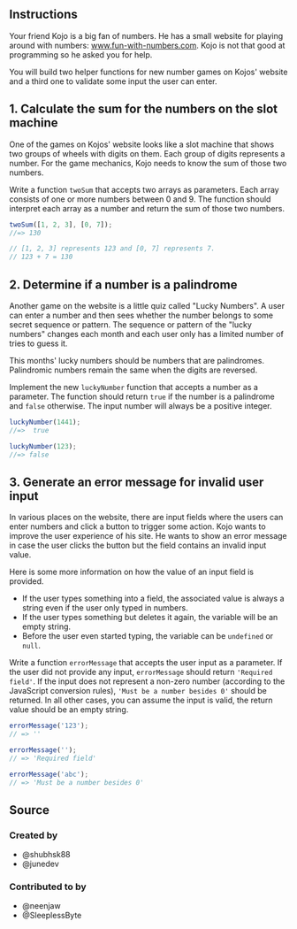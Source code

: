 ## Instructions

Your friend Kojo is a big fan of numbers.
He has a small website for playing around with numbers: www.fun-with-numbers.com.
Kojo is not that good at programming so he asked you for help.

You will build two helper functions for new number games on Kojos' website and a third one to validate some input the user can enter.

## 1. Calculate the sum for the numbers on the slot machine

One of the games on Kojos' website looks like a slot machine that shows two groups of wheels with digits on them.
Each group of digits represents a number.
For the game mechanics, Kojo needs to know the sum of those two numbers.

Write a function `twoSum` that accepts two arrays as parameters.
Each array consists of one or more numbers between 0 and 9.
The function should interpret each array as a number and return the sum of those two numbers.

```javascript
twoSum([1, 2, 3], [0, 7]);
//=> 130

// [1, 2, 3] represents 123 and [0, 7] represents 7.
// 123 + 7 = 130
```

## 2. Determine if a number is a palindrome

Another game on the website is a little quiz called "Lucky Numbers".
A user can enter a number and then sees whether the number belongs to some secret sequence or pattern.
The sequence or pattern of the "lucky numbers" changes each month and each user only has a limited number of tries to guess it.

This months' lucky numbers should be numbers that are palindromes.
Palindromic numbers remain the same when the digits are reversed.

Implement the new `luckyNumber` function that accepts a number as a parameter.
The function should return `true` if the number is a palindrome and `false` otherwise.
The input number will always be a positive integer.

```javascript
luckyNumber(1441);
//=>  true

luckyNumber(123);
//=> false
```

## 3. Generate an error message for invalid user input

In various places on the website, there are input fields where the users can enter numbers and click a button to trigger some action.
Kojo wants to improve the user experience of his site.
He wants to show an error message in case the user clicks the button but the field contains an invalid input value.

Here is some more information on how the value of an input field is provided.

- If the user types something into a field, the associated value is always a string even if the user only typed in numbers.
- If the user types something but deletes it again, the variable will be an empty string.
- Before the user even started typing, the variable can be `undefined` or `null`.

Write a function `errorMessage` that accepts the user input as a parameter.
If the user did not provide any input, `errorMessage` should return `'Required field'`.
If the input does not represent a non-zero number (according to the JavaScript conversion rules), `'Must be a number besides 0'` should be returned.
In all other cases, you can assume the input is valid, the return value should be an empty string.

```javascript
errorMessage('123');
// => ''

errorMessage('');
// => 'Required field'

errorMessage('abc');
// => 'Must be a number besides 0'
```

## Source

### Created by

- @shubhsk88
- @junedev

### Contributed to by

- @neenjaw
- @SleeplessByte